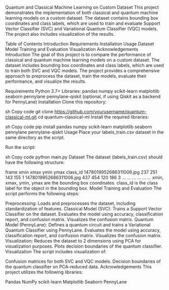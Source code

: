 Quantum and Classical Machine Learning on Custom Dataset
This project demonstrates the implementation of both classical and quantum machine learning models on a custom dataset. The dataset contains bounding box coordinates and class labels, which are used to train and evaluate Support Vector Classifier (SVC) and Variational Quantum Classifier (VQC) models. The project also includes visualization of the results.

Table of Contents
Introduction
Requirements
Installation
Usage
Dataset
Model Training and Evaluation
Visualization
Acknowledgements
Introduction
The goal of this project is to compare the performance of classical and quantum machine learning models on a custom dataset. The dataset includes bounding box coordinates and class labels, which are used to train both SVC and VQC models. The project provides a comprehensive approach to preprocess the dataset, train the models, evaluate their performance, and visualize the results.

Requirements
Python 3.7+
Libraries:
pandas
numpy
scikit-learn
matplotlib
seaborn
pennylane
pennylane-qiskit (optional, if using Qiskit as a backend for PennyLane)
Installation
Clone this repository:

sh
Copy code
git clone https://github.com/yourusername/quantum-classical-ml.git
cd quantum-classical-ml
Install the required libraries:

sh
Copy code
pip install pandas numpy scikit-learn matplotlib seaborn pennylane pennylane-qiskit
Usage
Place your labels_train.csv dataset in the same directory as the script.

Run the script:

sh
Copy code
python main.py
Dataset
The dataset (labels_train.csv) should have the following structure:

frame	xmin	xmax	ymin	ymax	class_id
1478019952686311006.jpg	237	251	143	155	1
1478019952686311006.jpg	437	454	120	186	3
...	...	...	...	...	...
xmin, xmax, ymin, ymax are the bounding box coordinates.
class_id is the class label for the object in the bounding box.
Model Training and Evaluation
The script performs the following steps:

Preprocessing: Loads and preprocesses the dataset, including standardization of features.
Classical Model (SVC):
Trains a Support Vector Classifier on the dataset.
Evaluates the model using accuracy, classification report, and confusion matrix.
Visualizes the confusion matrix.
Quantum Model (PennyLane):
Defines a quantum circuit and trains a Variational Quantum Classifier using PennyLane.
Evaluates the model using accuracy, classification report, and confusion matrix.
Visualizes the confusion matrix.
Visualization:
Reduces the dataset to 2 dimensions using PCA for visualization purposes.
Plots decision boundaries of the quantum classifier.
Visualization
The script includes visualization of:

Confusion matrices for both SVC and VQC models.
Decision boundaries of the quantum classifier on PCA-reduced data.
Acknowledgements
This project utilizes the following libraries:

Pandas
NumPy
scikit-learn
Matplotlib
Seaborn
PennyLane
